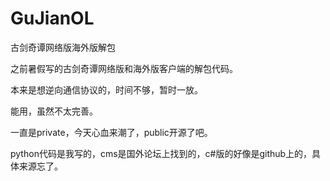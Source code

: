 # GuJianOL
古剑奇谭网络版海外版解包

之前暑假写的古剑奇谭网络版和海外版客户端的解包代码。

本来是想逆向通信协议的，时间不够，暂时一放。

能用，虽然不太完善。

一直是private，今天心血来潮了，public开源了吧。

python代码是我写的，cms是国外论坛上找到的，c#版的好像是github上的，具体来源忘了。

